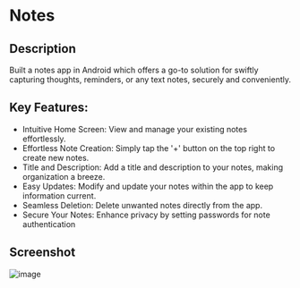 # Notes


## Description
Built a notes app in Android which offers a go-to solution for swiftly capturing thoughts, reminders, or any text notes, securely and conveniently.

## Key Features:
* Intuitive Home Screen: View and manage your existing notes effortlessly.
* Effortless Note Creation: Simply tap the '+' button on the top right to create new notes.
* Title and Description: Add a title and description to your notes, making organization a breeze.
* Easy Updates: Modify and update your notes within the app to keep information current.
* Seamless Deletion: Delete unwanted notes directly from the app.
* Secure Your Notes: Enhance privacy by setting passwords for note authentication


## Screenshot

![image](https://github.com/Foster1466/Notes/assets/67507979/a15332c2-df9b-4519-bfb7-231565367964)
